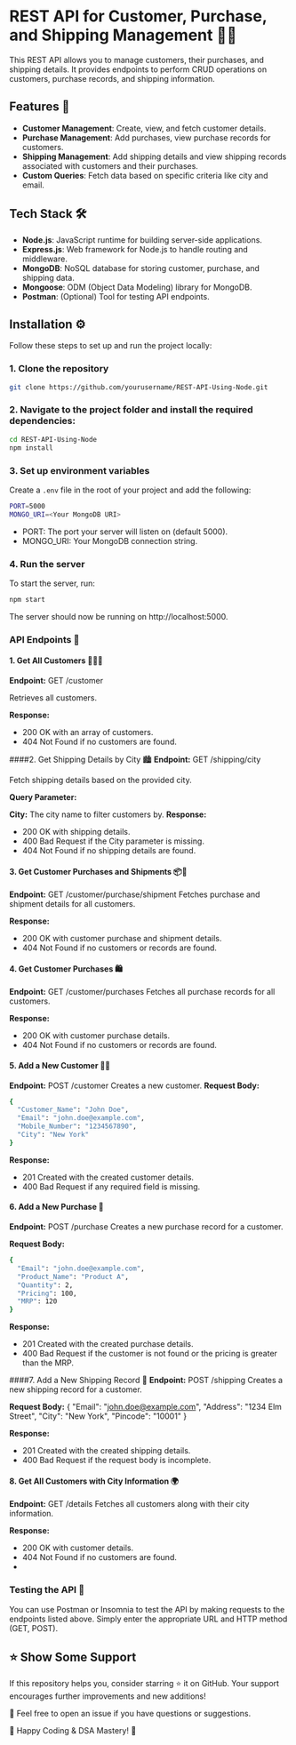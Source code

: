# REST API for Customer, Purchase, and Shipping Management 🚚💼

This REST API allows you to manage customers, their purchases, and shipping details. It provides endpoints to perform CRUD operations on customers, purchase records, and shipping information.

## Features 🌟

- **Customer Management**: Create, view, and fetch customer details.
- **Purchase Management**: Add purchases, view purchase records for customers.
- **Shipping Management**: Add shipping details and view shipping records associated with customers and their purchases.
- **Custom Queries**: Fetch data based on specific criteria like city and email.

## Tech Stack 🛠️

- **Node.js**: JavaScript runtime for building server-side applications.
- **Express.js**: Web framework for Node.js to handle routing and middleware.
- **MongoDB**: NoSQL database for storing customer, purchase, and shipping data.
- **Mongoose**: ODM (Object Data Modeling) library for MongoDB.
- **Postman**: (Optional) Tool for testing API endpoints.

## Installation ⚙️

Follow these steps to set up and run the project locally:

### 1. Clone the repository

```bash
git clone https://github.com/yourusername/REST-API-Using-Node.git
```

### 2. Navigate to the project folder and install the required dependencies:
```bash
cd REST-API-Using-Node
npm install
```

### 3. Set up environment variables
Create a `.env` file in the root of your project and add the following:

```bash
PORT=5000
MONGO_URI=<Your MongoDB URI>
```
- PORT: The port your server will listen on (default 5000).
- MONGO_URI: Your MongoDB connection string.
### 4. Run the server
To start the server, run:

```bash
npm start
```
The server should now be running on http://localhost:5000.

### API Endpoints 📡
#### 1. Get All Customers 🧑‍🤝‍🧑
**Endpoint:** GET /customer

Retrieves all customers.

**Response:**
- 200 OK with an array of customers.
- 404 Not Found if no customers are found.
  
####2. Get Shipping Details by City 🏙️
**Endpoint:** GET /shipping/city

Fetch shipping details based on the provided city.

**Query Parameter:**

**City:** The city name to filter customers by.
**Response:**
- 200 OK with shipping details.
- 400 Bad Request if the City parameter is missing.
- 404 Not Found if no shipping details are found.
  
#### 3. Get Customer Purchases and Shipments 📦🚚
**Endpoint:** GET /customer/purchase/shipment
Fetches purchase and shipment details for all customers.

**Response:**
- 200 OK with customer purchase and shipment details.
- 404 Not Found if no customers or records are found.
  
#### 4. Get Customer Purchases 🛍️
**Endpoint:** GET /customer/purchases
Fetches all purchase records for all customers.

**Response:**
- 200 OK with customer purchase details.
- 404 Not Found if no customers or records are found.
  
#### 5. Add a New Customer 🧑‍💼
**Endpoint:** POST /customer
Creates a new customer.
**Request Body:**

```bash
{
  "Customer_Name": "John Doe",
  "Email": "john.doe@example.com",
  "Mobile_Number": "1234567890",
  "City": "New York"
}
```

**Response:**
- 201 Created with the created customer details.
- 400 Bad Request if any required field is missing.
  
#### 6. Add a New Purchase 🛒
**Endpoint:** POST /purchase
Creates a new purchase record for a customer.

**Request Body:**
```bash
{
  "Email": "john.doe@example.com",
  "Product_Name": "Product A",
  "Quantity": 2,
  "Pricing": 100,
  "MRP": 120
}
```

**Response:**
- 201 Created with the created purchase details.
- 400 Bad Request if the customer is not found or the pricing is greater than the MRP.
  
####7. Add a New Shipping Record 🚚
**Endpoint:** POST /shipping
Creates a new shipping record for a customer.

**Request Body:**
{
  "Email": "john.doe@example.com",
  "Address": "1234 Elm Street",
  "City": "New York",
  "Pincode": "10001"
}

**Response:**
- 201 Created with the created shipping details.
- 400 Bad Request if the request body is incomplete.

#### 8. Get All Customers with City Information 🌍
**Endpoint:** GET /details
Fetches all customers along with their city information.

**Response:**
- 200 OK with customer details.
- 404 Not Found if no customers are found.
- 
### Testing the API 🧪
You can use Postman or Insomnia to test the API by making requests to the endpoints listed above. Simply enter the appropriate URL and HTTP method (GET, POST).

## ⭐ **Show Some Support**
If this repository helps you, consider starring ⭐ it on GitHub. Your support encourages further improvements and new additions!

📩 Feel free to open an issue if you have questions or suggestions.

🚀 Happy Coding & DSA Mastery! 🚀
